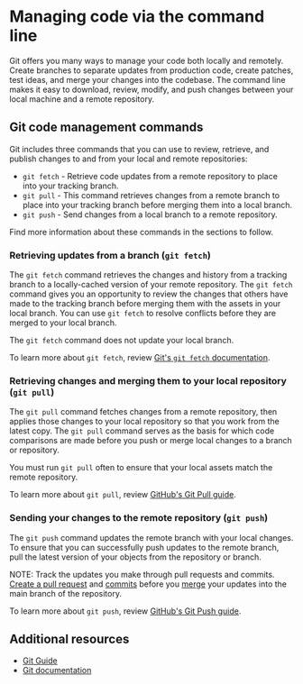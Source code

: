 <!-- ## Overview

This is a technical writing and editing project as part of your interview.

This project is designed to take between 1 - 2 hours.
Please take the time to carefully review the [writing style guide](../styling-guide-snippet.md).

## Instructions

Create a new GitHub repository with the following content (See [content](#content)) as the first commit. Make a branch and open a PR to edit the text for clarity, and include any questions about the content's meaning, as if you were editing a colleague’s work. 

 **Any changes that you think will improve the text and explain the concepts better are welcome**. If anything in the text doesn’t match your opinion on a best practice, feel free to correct the meaning of the text. The result should be a document that you, as a technical writer, would be comfortable sharing with end-users.


Construct your PR to teach the author:
- Make atomic commits.
- Write your commit messages to show your rationale for edits.
- Please construct your commits, commit messages, and PR description as you would for an actual PR as if you were collaborating with a team.
- It is best to edit the files on your local machine and push with the `git` command or a desktop Git application rather than editing directly on the GitHub.com website.

Edit the text so that it is easy to read:
- Correct errors.
- Put the text in active voice and present tense.
- Address the reader as you, not we.
- Phrase statements as positive rather than negative.
- Make the language simple and plain. 
- Avoid euphemisms.
- Structure the text so it has a logical flow. 

Once you're finished with your edits, send the PR link to the HashiCorp recruiter.

**NOTE**: DO NOT FORK THE PROJECT. MAKE A COPY OF ALL FILES, CREATE YOUR OWN FRESH REPOSITORY AND SUBMIT A PULL REQUEST TOWARDS YOUR OWN PROJECT. DO NOT MERGE THE PULL REQUEST.

---

OVERALL QUESTIONS
2. 
3. 

## Content
-->
# Managing code via the command line
Git offers you many ways to manage your code both locally and remotely. Create branches to separate updates from production code, create patches, test ideas, and merge your changes into the codebase. The command line makes it easy to download, review, modify, and push changes between your local machine and a remote repository.<!-- New audiences may require a more in-depth intro, so we're leaving room for that here. -->

## Git code management commands

Git includes three commands that you can use to review, retrieve, and publish changes to and from your local and remote repositories:
- `git fetch` - Retrieve code updates from a remote repository to place into your tracking branch.
- `git pull` - This command retrieves changes from a remote branch to place into your tracking branch before merging them into a local branch.
- `git push` - Send changes from a local branch to a remote repository.

Find more information about these commands in the sections to follow.

### Retrieving updates from a branch (`git fetch`)
The `git fetch` command retrieves the changes and history from a tracking branch to a locally-cached version of your remote repository. The `git fetch` command gives you an opportunity to review the changes that others have made to the tracking branch before merging them with the assets in your local branch. You can use `git fetch` to resolve conflicts before they are merged to your local branch.

The `git fetch` command does not update your local branch.

To learn more about `git fetch`, review [Git's `git fetch` documentation](https://git-scm.com/docs/git-fetch).

### Retrieving changes and merging them to your local repository (`git pull`)
The `git pull` command fetches changes from a remote repository, then applies those changes to your local repository so that you work from the latest copy. The `git pull` command serves as the basis for which code comparisons are made before you push or merge local changes to a branch or repository.

You must run `git pull` often to ensure that your local assets match the remote repository.

To learn more about `git pull`, review [GitHub's Git Pull guide](https://github.com/git-guides/git-pull).

### Sending your changes to the remote repository (`git push`)
The `git push` command updates the remote branch with your local changes. To ensure that you can successfully push updates to the remote branch, pull the latest version of your objects from the repository or branch.

NOTE: Track the updates you make through pull requests and commits. [Create a pull request](https://docs.github.com/en/pull-requests/collaborating-with-pull-requests/proposing-changes-to-your-work-with-pull-requests/about-pull-requests) and [commits](https://github.com/git-guides/git-commithttps://github.com/git-guides/git-commit) before you [merge](https://docs.github.com/en/desktop/contributing-and-collaborating-using-github-desktop/keeping-your-local-repository-in-sync-with-github/syncing-your-branch#merging-another-branch-into-your-project-branch) your updates into the main branch of the repository.

To learn more about `git push`, review [GitHub's Git Push guide](https://github.com/git-guides/git-push).

## Additional resources
- [Git Guide](https://github.com/git-guideshttps://github.com/git-guides)
- [Git documentation](https://git-scm.com/doc)
